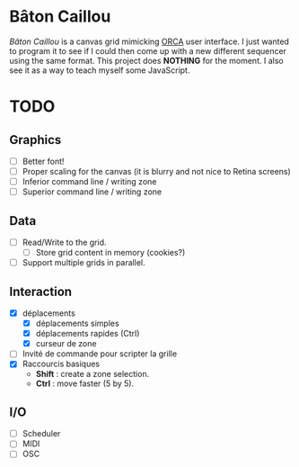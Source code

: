 # Bâton Caillou

_Bâton Caillou_ is a canvas grid mimicking [ORCA](https://github.com/hundredrabbits/Orca) user interface. I just wanted to program it to see if I could then come up with a new different sequencer using the same format. This project does **NOTHING** for the moment. I also see it as a way to teach myself some JavaScript.

# TODO

## Graphics

- [ ] Better font!
- [ ] Proper scaling for the canvas (it is blurry and not nice to Retina screens)
- [ ] Inferior command line / writing zone
- [ ] Superior command line / writing zone

## Data

- [ ] Read/Write to the grid.
  - [ ] Store grid content in memory (cookies?)
- [ ] Support multiple grids in parallel.

## Interaction

- [X] déplacements
  - [X] déplacements simples
  - [X] déplacements rapides (Ctrl)
  - [X] curseur de zone
- [ ] Invité de commande pour scripter la grille
- [X] Raccourcis basiques
  - **Shift** : create a zone selection.
  - **Ctrl** : move faster (5 by 5).

## I/O

- [ ] Scheduler
- [ ] MIDI
- [ ] OSC
